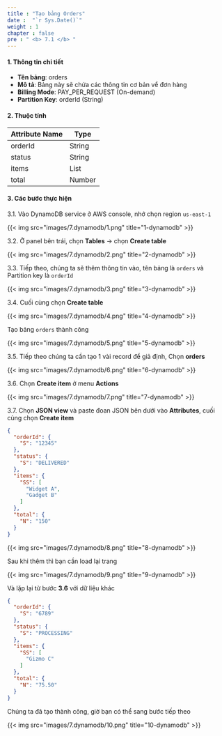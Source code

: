 ```yaml
---
title : "Tạo bảng Orders"
date :  "`r Sys.Date()`" 
weight : 1
chapter : false
pre : " <b> 7.1 </b> "
---
```


#### 1. Thông tin chi tiết

- **Tên bảng**: orders
- **Mô tả**: Bảng này sẽ chứa các thông tin cơ bản về đơn hàng
- **Billing Mode**: PAY_PER_REQUEST (On-demand)
- **Partition Key**: orderId (String)

#### 2. Thuộc tính

| Attribute Name | Type   |
| -------------- | ------ |
| orderId        | String |
| status         | String |
| items          | List   |
| total          | Number |

#### 3. Các bước thực hiện

3.1. Vào DynamoDB service ở AWS console, nhớ chọn region `us-east-1`

{{< img src="images/7.dynamodb/1.png" title="1-dynamodb" >}}

3.2. Ở panel bên trái, chọn **Tables** -> chọn **Create table**

{{< img src="images/7.dynamodb/2.png" title="2-dynamodb" >}}

3.3. Tiếp theo, chúng ta sẽ thêm thông tin vào, tên bảng là `orders` và Partition key là `orderId`

{{< img src="images/7.dynamodb/3.png" title="3-dynamodb" >}}

3.4. Cuối cùng chọn **Create table**

{{< img src="images/7.dynamodb/4.png" title="4-dynamodb" >}}

Tạo bảng `orders` thành công

{{< img src="images/7.dynamodb/5.png" title="5-dynamodb" >}}

3.5. Tiếp theo chúng ta cần tạo 1 vài record để giả định, Chọn **orders**

{{< img src="images/7.dynamodb/6.png" title="6-dynamodb" >}}

3.6. Chọn **Create item** ở menu **Actions**

{{< img src="images/7.dynamodb/7.png" title="7-dynamodb" >}}

3.7. Chọn **JSON view** và paste đoan JSON bên dưới vào **Attributes**, cuối cùng chọn **Create item**

```json
{
  "orderId": {
    "S": "12345"
  },
  "status": {
    "S": "DELIVERED"
  },
  "items": {
    "SS": [
      "Widget A",
      "Gadget B"
    ]
  },
  "total": {
    "N": "150"
  }
}
```

{{< img src="images/7.dynamodb/8.png" title="8-dynamodb" >}}

Sau khi thêm thì bạn cần load lại trang

{{< img src="images/7.dynamodb/9.png" title="9-dynamodb" >}}

Và lặp lại từ bước **3.6** với dữ liệu khác

```json
{
  "orderId": {
    "S": "6789"
  },
  "status": {
    "S": "PROCESSING"
  },
  "items": {
    "SS": [
      "Gizmo C"
    ]
  },
  "total": {
    "N": "75.50"
  }
}
```

Chúng ta đã tạo thành công, giờ bạn có thể sang bước tiếp theo

{{< img src="images/7.dynamodb/10.png" title="10-dynamodb" >}}
